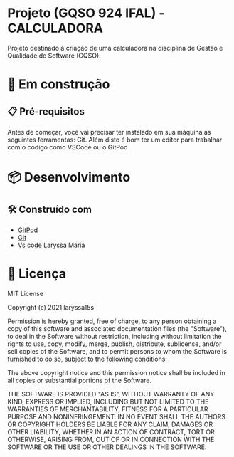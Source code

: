 # Projeto (GQSO 924 IFAL) - CALCULADORA

Projeto destinado à criação de uma calculadora na disciplina de Gestão e Qualidade de Software (GQSO).

# 🚀 Em construção

## 📋 Pré-requisitos
Antes de começar, você vai precisar ter instalado em sua máquina as seguintes ferramentas:
Git.
Além disto é bom ter um editor para trabalhar com o código como VSCode ou o GitPod


# 📦 Desenvolvimento
## 🛠️ Construído com
- [GitPod](https://gitpod.io/workspaces)
- [Git](https://git-scm.com/downloads)
- [Vs code](https://code.visualstudio.com)
Laryssa Maria

# 📄 Licença
MIT License

Copyright (c) 2021 laryssa15s

Permission is hereby granted, free of charge, to any person obtaining a copy
of this software and associated documentation files (the "Software"), to deal
in the Software without restriction, including without limitation the rights
to use, copy, modify, merge, publish, distribute, sublicense, and/or sell
copies of the Software, and to permit persons to whom the Software is
furnished to do so, subject to the following conditions:

The above copyright notice and this permission notice shall be included in all
copies or substantial portions of the Software.

THE SOFTWARE IS PROVIDED "AS IS", WITHOUT WARRANTY OF ANY KIND, EXPRESS OR
IMPLIED, INCLUDING BUT NOT LIMITED TO THE WARRANTIES OF MERCHANTABILITY,
FITNESS FOR A PARTICULAR PURPOSE AND NONINFRINGEMENT. IN NO EVENT SHALL THE
AUTHORS OR COPYRIGHT HOLDERS BE LIABLE FOR ANY CLAIM, DAMAGES OR OTHER
LIABILITY, WHETHER IN AN ACTION OF CONTRACT, TORT OR OTHERWISE, ARISING FROM,
OUT OF OR IN CONNECTION WITH THE SOFTWARE OR THE USE OR OTHER DEALINGS IN THE
SOFTWARE.
